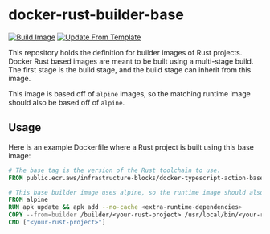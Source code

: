 # docker-rust-builder-base
[![Build Image](https://github.com/infrastructure-blocks/docker-rust-builder-base/actions/workflows/build-image.yml/badge.svg)](https://github.com/infrastructure-blocks/docker-rust-builder-base/actions/workflows/build-image.yml)
[![Update From Template](https://github.com/infrastructure-blocks/docker-rust-builder-base/actions/workflows/update-from-template.yml/badge.svg)](https://github.com/infrastructure-blocks/docker-rust-builder-base/actions/workflows/update-from-template.yml)

This repository holds the definition for builder images of Rust projects. Docker Rust based images are meant to be
built using a multi-stage build. The first stage is the build stage, and the build stage can inherit from this
image.

This image is based off of `alpine` images, so the matching runtime image should also be based off of `alpine`.

## Usage

Here is an example Dockerfile where a Rust project is built using this base image:

```Dockerfile
# The base tag is the version of the Rust toolchain to use.
FROM public.ecr.aws/infrastructure-blocks/docker-typescript-action-base:1.75 as builder

# This base builder image uses alpine, so the runtime image should also use alpine.
FROM alpine
RUN apk update && apk add --no-cache <extra-runtime-dependencies>
COPY --from=builder /builder/<your-rust-project> /usr/local/bin/<your-rust-project>
CMD ["<your-rust-project>"]
```
